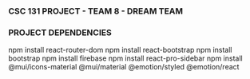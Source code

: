 ### CSC 131 PROJECT - TEAM 8 - DREAM TEAM


### PROJECT DEPENDENCIES
npm install react-router-dom
npm install react-bootstrap
npm install bootstrap
npm install firebase
npm install react-pro-sidebar
npm install @mui/icons-material @mui/material @emotion/styled @emotion/react
